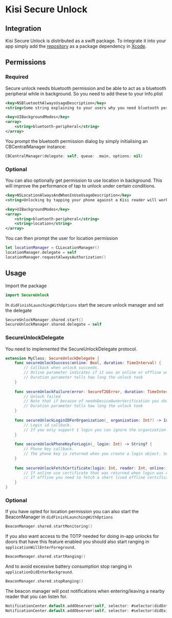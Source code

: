 # Kisi Secure Unlock

## Integration

Kisi Secure Unlock is distributed as a swift package.
To integrate it into your app simply add the [repository](https://github.com/kisi-inc/kisi-ios-st2u-framework) as a package dependency in [Xcode](https://developer.apple.com/documentation/swift_packages/adding_package_dependencies_to_your_app).

## Permissions

### Required
Secure unlock needs bluetooth permission and be able to act as a bluetooth peripheral while in background.
So you need to add these to your Info.plist

```xml
<key>NSBluetoothAlwaysUsageDescription</key>
<string>Some string explaining to your users why you need bluetooth permission.</string>
```

```xml
<key>UIBackgroundModes</key>
<array>
    <string>bluetooth-peripheral</string>
</array>
```

You prompt the bluetooth permission dialog by simply initialising an CBCentralManager instance:
```swift
CBCentralManager(delegate: self, queue: .main, options: nil)
```

### Optional
You can also optionally get permission to use location in background. This will improve the performance of tap to unlock under certain conditions.

```xml
<key>NSLocationAlwaysAndWhenInUseUsageDescription</key>
<string>Unlocking by tapping your phone against a Kisi reader will work better with always permission. Kisi doesn&apos;t store or share your location data.</string>
```

```xml
<key>UIBackgroundModes</key>
<array>
    <string>bluetooth-peripheral</string>
    <string>location</string>
</array>
```

You can then prompt the user for location permission
```swift
let locationManager = CLLocationManager()
locationManager.delegate = self
locationManager.requestAlwaysAuthorization()
```

## Usage
Import the package

```swift
import SecureUnlock
```

In ```didFinishLaunchingWithOptions``` start the secure unlock manager and set the delegate
```swift
SecureUnlockManager.shared.start()
SecureUnlockManager.shared.delegate = self
```

### SecureUnlockDelegate

You need to implemented the SecureUnlockDelegate protocol.

```swift
extension MyClass: SecureUnlockDelegate {
    func secureUnlockSuccess(online: Bool, duration: TimeInterval) {
        // Callback when unlock succeeds.
        // Online parameter indicates if it was an online or offline unlock.
        // Duration parameter tells how long the unlock took
    }
    
    func secureUnlockFailure(error: SecureT2UError, duration: TimeInterval) {
        // Unlock failed
        // Note that if because of needsDeviceOwnerVerification you should prompt user to unlock phone or setup passcode.
        // Duration parameter tells how long the unlock took
    }
    
    func secureUnlockLoginIDForOrganization(_ organization: Int?) -> Int? {
        // Login id callback. 
        // If you only support 1 login you can ignore the organization property and simply return the login id for the logged in user. Otherwise you must find the login id for the given organization.
    }
    
    func secureUnlockPhoneKeyForLogin(_ login: Int) -> String? {
        // Phone key callback. 
        // The phone key is returned when you create a login object. See https://api.kisi.io/docs#/operations/createLogin.
    }
    
    func secureUnlockFetchCertificate(login: Int, reader: Int, online: Bool, completion: @escaping (Result<String, SecureT2UError>) -> Void) {
        // If online use certificate that was returned when login was created. See scram credentials property https://api.kisi.io/docs#/operations/createLogin.
        // If offline you need to fetch a short lived offline certificate for the given reader (beacon) id. See offline certificate https://api.kisi.io/docs#/operations/fetchOfflineCertificate.
    }
}
```

### Optional
If you have opted for location permission you can also start the BeaconManager in ```didFinishLaunchingWithOptions```

```swift
BeaconManager.shared.startMonitoring()
```

If you also want access to the TOTP needed for doing in-app unlocks for doors that have this feature enabled you should also start ranging in ```applicationWillEnterForeground```.

```swift
BeaconManager.shared.startRanging()
```

And to avoid excessive battery consumption stop ranging in ```applicationDidEnterBackground```.
```swift
BeaconManager.shared.stopRanging()
```

The beacon manager will post notifications when entering/leaving a nearby reader that you can listen for.
```swift
NotificationCenter.default.addObserver(self, selector: #selector(didEnterNotification), name: .BeaconManagerDidEnterRegionNotification, object: nil)
NotificationCenter.default.addObserver(self, selector: #selector(didExitNotification), name: .BeaconManagerDidExitRegionNotification, object: nil)
```
